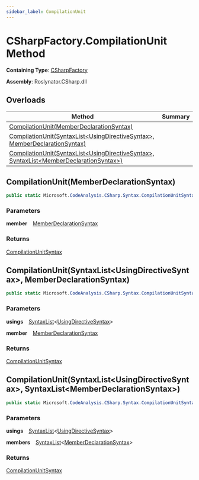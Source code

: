 ```yaml
---
sidebar_label: CompilationUnit
---
```


# CSharpFactory\.CompilationUnit Method

**Containing Type**: [CSharpFactory](../index.md)

**Assembly**: Roslynator\.CSharp\.dll

## Overloads

| Method | Summary |
| ------ | ------- |
| [CompilationUnit(MemberDeclarationSyntax)](#Roslynator_CSharp_CSharpFactory_CompilationUnit_Microsoft_CodeAnalysis_CSharp_Syntax_MemberDeclarationSyntax_) | |
| [CompilationUnit(SyntaxList&lt;UsingDirectiveSyntax&gt;, MemberDeclarationSyntax)](#Roslynator_CSharp_CSharpFactory_CompilationUnit_Microsoft_CodeAnalysis_SyntaxList_Microsoft_CodeAnalysis_CSharp_Syntax_UsingDirectiveSyntax__Microsoft_CodeAnalysis_CSharp_Syntax_MemberDeclarationSyntax_) | |
| [CompilationUnit(SyntaxList&lt;UsingDirectiveSyntax&gt;, SyntaxList&lt;MemberDeclarationSyntax&gt;)](#Roslynator_CSharp_CSharpFactory_CompilationUnit_Microsoft_CodeAnalysis_SyntaxList_Microsoft_CodeAnalysis_CSharp_Syntax_UsingDirectiveSyntax__Microsoft_CodeAnalysis_SyntaxList_Microsoft_CodeAnalysis_CSharp_Syntax_MemberDeclarationSyntax__) | |

## CompilationUnit\(MemberDeclarationSyntax\) <a id="Roslynator_CSharp_CSharpFactory_CompilationUnit_Microsoft_CodeAnalysis_CSharp_Syntax_MemberDeclarationSyntax_"></a>

```csharp
public static Microsoft.CodeAnalysis.CSharp.Syntax.CompilationUnitSyntax CompilationUnit(Microsoft.CodeAnalysis.CSharp.Syntax.MemberDeclarationSyntax member)
```

### Parameters

**member** &ensp; [MemberDeclarationSyntax](https://docs.microsoft.com/en-us/dotnet/api/microsoft.codeanalysis.csharp.syntax.memberdeclarationsyntax)

### Returns

[CompilationUnitSyntax](https://docs.microsoft.com/en-us/dotnet/api/microsoft.codeanalysis.csharp.syntax.compilationunitsyntax)

## CompilationUnit\(SyntaxList&lt;UsingDirectiveSyntax&gt;, MemberDeclarationSyntax\) <a id="Roslynator_CSharp_CSharpFactory_CompilationUnit_Microsoft_CodeAnalysis_SyntaxList_Microsoft_CodeAnalysis_CSharp_Syntax_UsingDirectiveSyntax__Microsoft_CodeAnalysis_CSharp_Syntax_MemberDeclarationSyntax_"></a>

```csharp
public static Microsoft.CodeAnalysis.CSharp.Syntax.CompilationUnitSyntax CompilationUnit(Microsoft.CodeAnalysis.SyntaxList<Microsoft.CodeAnalysis.CSharp.Syntax.UsingDirectiveSyntax> usings, Microsoft.CodeAnalysis.CSharp.Syntax.MemberDeclarationSyntax member)
```

### Parameters

**usings** &ensp; [SyntaxList](https://docs.microsoft.com/en-us/dotnet/api/microsoft.codeanalysis.syntaxlist-1)&lt;[UsingDirectiveSyntax](https://docs.microsoft.com/en-us/dotnet/api/microsoft.codeanalysis.csharp.syntax.usingdirectivesyntax)&gt;

**member** &ensp; [MemberDeclarationSyntax](https://docs.microsoft.com/en-us/dotnet/api/microsoft.codeanalysis.csharp.syntax.memberdeclarationsyntax)

### Returns

[CompilationUnitSyntax](https://docs.microsoft.com/en-us/dotnet/api/microsoft.codeanalysis.csharp.syntax.compilationunitsyntax)

## CompilationUnit\(SyntaxList&lt;UsingDirectiveSyntax&gt;, SyntaxList&lt;MemberDeclarationSyntax&gt;\) <a id="Roslynator_CSharp_CSharpFactory_CompilationUnit_Microsoft_CodeAnalysis_SyntaxList_Microsoft_CodeAnalysis_CSharp_Syntax_UsingDirectiveSyntax__Microsoft_CodeAnalysis_SyntaxList_Microsoft_CodeAnalysis_CSharp_Syntax_MemberDeclarationSyntax__"></a>

```csharp
public static Microsoft.CodeAnalysis.CSharp.Syntax.CompilationUnitSyntax CompilationUnit(Microsoft.CodeAnalysis.SyntaxList<Microsoft.CodeAnalysis.CSharp.Syntax.UsingDirectiveSyntax> usings, Microsoft.CodeAnalysis.SyntaxList<Microsoft.CodeAnalysis.CSharp.Syntax.MemberDeclarationSyntax> members)
```

### Parameters

**usings** &ensp; [SyntaxList](https://docs.microsoft.com/en-us/dotnet/api/microsoft.codeanalysis.syntaxlist-1)&lt;[UsingDirectiveSyntax](https://docs.microsoft.com/en-us/dotnet/api/microsoft.codeanalysis.csharp.syntax.usingdirectivesyntax)&gt;

**members** &ensp; [SyntaxList](https://docs.microsoft.com/en-us/dotnet/api/microsoft.codeanalysis.syntaxlist-1)&lt;[MemberDeclarationSyntax](https://docs.microsoft.com/en-us/dotnet/api/microsoft.codeanalysis.csharp.syntax.memberdeclarationsyntax)&gt;

### Returns

[CompilationUnitSyntax](https://docs.microsoft.com/en-us/dotnet/api/microsoft.codeanalysis.csharp.syntax.compilationunitsyntax)

